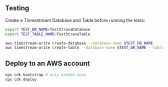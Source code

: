 ## Testing

Create a Tinmestream Database and Table before running the tests:

```bash
export TEST_DB_NAME=TestStravaDatabase
export TEST_TABLE_NAME=TestStravaTable

aws timestream-write create-database --database-name $TEST_DB_NAME
aws timestream-write create-table --database-name $TEST_DB_NAME --table-name $TEST_TABLE_NAME
```

## Deploy to an AWS account

```bash
npx cdk bootstrap # only needed once
npx cdk deploy
```
